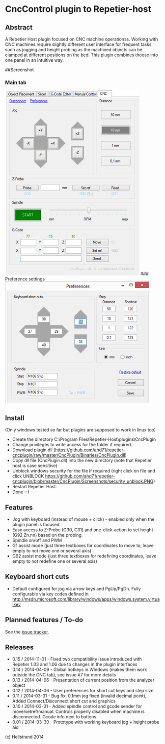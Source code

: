 # CncControl plugin to Repetier-host

## Abstract
A Repetier Host plugin focused on CNC machine operationss.
Working with CNC machines require slightly different user interface for frequent tasks such as jogging and height probing as the machined objects can be clamped at different positions on the bed. This plugin combines thoose into one panel in an intuitive way.

##Screenshot
### Main tab
<img src="/CncPlugin/Screenshots/screenshot-2014-04-06.png">
### Preference settings
<img src="/CncPlugin/Screenshots/preferences-2014-04-06.PNG">


## Install
(Only windows tested so far but plugins are supposed to work in linux too)
* Create the directory C:\Program Files\Repetier-Host\plugins\CncPlugin
* Change privileges to write access for the folder if required.
* Download plugin dll (https://github.com/ahd71/repetier-cncplugin/raw/master/CncPlugin/Binaries/CncPlugin.dll)
* Copy dll file (CncPlugin.dll) into the new directory (note that Repetier host is case sensitive)
* Unblock windows security for the file if required (right click on file and click UNBLOCK https://github.com/ahd71/repetier-cncplugin/blob/master/CncPlugin/Screenshots/security_unblock.PNG)
* Restart Repetier Host.
* Done :-)

## Features
* Jog with keyboard (instead of mouse + click) - enabled only when the plugin panel is focused.
* Easy access to Z-Probe (G30, G31) and one-click-action to set height (G92 Zn.nn) based on the probing.
* Spindle on/off and PWM 
* G1 assist mode (just three textboxes for coordinates to move to, leave empty to not move one or several axis)
* G92 assist mode  (just three textboxes for redefining coordinates, leave empty to not redefine one or several axis)

## Keyboard short cuts
* Default configured for jog via arrow keys and PgUp/PgDn. Fully configurable via key codes defined in http://msdn.microsoft.com/library/windows/apps/windows.system.virtualkey

## Planned features / To-do
See the [issue tracker](https://github.com/ahd71/repetier-cncplugin/issues).

## Releases
* 0.15 / 2014-11-01 - Fixed two compatibility issue introduced with Repetier 1.03 and 1.06 due to changes in the plugin interfaces
* 0.14 / 2014-04-09 - Global hotkeys in Windows (makes them work outside the CNC tab), see issue #7 for more details
* 0.13 / 2014-04-06 - Presentation of current position from the analyzer object
* 0.12 / 2014-04-06 - User preferences for short cut keys and step size
* 0.11 / 2014-03-31 - Bug fix: 0.1mm jog fixed (invalid decimal point), Added Connect/Disconnect short cut and graphics
* 0.10 / 2014-03-31 - Added spindle control and gcode sender for move/setref/manual. Controls properly disabled when machine is disconnected. Gcode info next to buttons.
* 0.01 / 2014-03-30 - Prototype with working keyboard jog + height probe aid

(c) Hellstrand 2014
